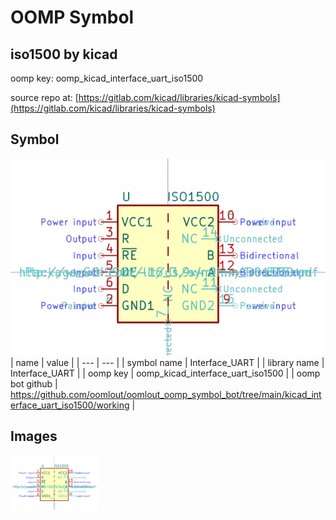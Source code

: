 # OOMP Symbol  
## iso1500  by kicad  
  
oomp key: oomp_kicad_interface_uart_iso1500  
  
source repo at: [https://gitlab.com/kicad/libraries/kicad-symbols](https://gitlab.com/kicad/libraries/kicad-symbols)  
## Symbol  
  
[![working.png](working_600.png)](working.png)  
| name | value | 
| --- | --- | 
| symbol name | Interface_UART | 
| library name | Interface_UART | 
| oomp key | oomp_kicad_interface_uart_iso1500 | 
| oomp bot github | https://github.com/oomlout/oomlout_oomp_symbol_bot/tree/main/kicad_interface_uart_iso1500/working | 
## Images  
  
[![working.png](working_140.png)](working.png)  
